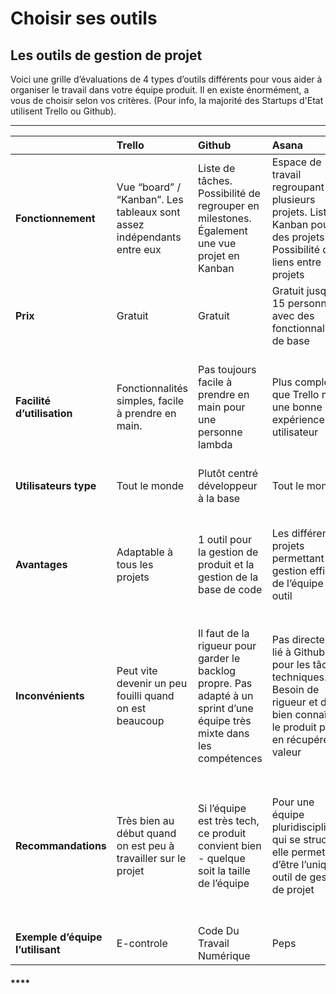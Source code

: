 # Choisir ses outils

## **Les outils de gestion de projet**

Voici une grille d’évaluations de 4 types d’outils différents pour vous aider à organiser le travail dans votre équipe produit. Il en existe énormément, a vous de choisir selon vos critères. \(Pour info, la majorité des Startups d'Etat  utilisent Trello ou Github\).  
****

<table>
  <thead>
    <tr>
      <th style="text-align:left"></th>
      <th style="text-align:left"><b>Trello</b>
      </th>
      <th style="text-align:left"><b>Github</b>
      </th>
      <th style="text-align:left"><b>Asana</b>
      </th>
      <th style="text-align:left"><b>JIRA</b>
      </th>
    </tr>
  </thead>
  <tbody>
    <tr>
      <td style="text-align:left"><b>Fonctionnement</b>
      </td>
      <td style="text-align:left">Vue &#x201C;board&#x201D; / &#x201C;Kanban&#x201D;. Les tableaux sont
        assez ind&#xE9;pendants entre eux</td>
      <td style="text-align:left">Liste de t&#xE2;ches. Possibilit&#xE9; de regrouper en milestones. &#xC9;galement
        une vue projet en Kanban</td>
      <td style="text-align:left">Espace de travail regroupant plusieurs projets. Liste ou Kanban pour des
        projets. Possibilit&#xE9; de liens entre projets</td>
      <td style="text-align:left">Vue board / kanban au choix, int&#xE9;gration des notions agile (sprints,
        user stories, epic, beaucoup de personnalisation)</td>
    </tr>
    <tr>
      <td style="text-align:left"><b>Prix</b>
      </td>
      <td style="text-align:left">Gratuit</td>
      <td style="text-align:left">Gratuit</td>
      <td style="text-align:left">Gratuit jusqu&apos;&#xE0; 15 personnes avec des fonctionnalit&#xE9;s de
        base</td>
      <td style="text-align:left">- Gratuit jusqu&#x2019;&#xE0; 10 utilisateurs
        <br />- $7 / utilisateur / mois jusqu&#x2019;&#xE0; 100 utilisateurs</td>
    </tr>
    <tr>
      <td style="text-align:left"><b>Facilit&#xE9; d&#x2019;utilisation</b>
      </td>
      <td style="text-align:left">Fonctionnalit&#xE9;s simples, facile &#xE0; prendre en main.</td>
      <td style="text-align:left">Pas toujours facile &#xE0; prendre en main pour une personne lambda</td>
      <td
      style="text-align:left">Plus complexe que Trello mais une bonne exp&#xE9;rience utilisateur</td>
        <td
        style="text-align:left">Configuration de base rapide, mais peut vite devenir tr&#xE8;s complexe
          si l&#x2019;on souhaite personnaliser son fonctionnement</td>
    </tr>
    <tr>
      <td style="text-align:left"><b>Utilisateurs type</b>
      </td>
      <td style="text-align:left">Tout le monde</td>
      <td style="text-align:left">Plut&#xF4;t centr&#xE9; d&#xE9;veloppeur &#xE0; la base</td>
      <td style="text-align:left">Tout le monde</td>
      <td style="text-align:left">Chef de produit et d&#xE9;veloppeurs</td>
    </tr>
    <tr>
      <td style="text-align:left"><b>Avantages</b>
      </td>
      <td style="text-align:left">Adaptable &#xE0; tous les projets</td>
      <td style="text-align:left">1 outil pour la gestion de produit et la gestion de la base de code</td>
      <td
      style="text-align:left">Les diff&#xE9;rents projets permettant une gestion efficace de l&#x2019;&#xE9;quipe
        en 1 outil</td>
        <td style="text-align:left">Le plus complet du march&#xE9;. Int&#xE9;gration des notions agiles permet
          de s&#x2019;auto-former. Int&#xE9;gration dans l&#x2019;&#xE9;cosyst&#xE8;me
          Atlassian</td>
    </tr>
    <tr>
      <td style="text-align:left"><b>Inconv&#xE9;nients</b>
      </td>
      <td style="text-align:left">Peut vite devenir un peu fouilli quand on est beaucoup</td>
      <td style="text-align:left">Il faut de la rigueur pour garder le backlog propre. Pas adapt&#xE9; &#xE0;
        un sprint d&#x2019;une &#xE9;quipe tr&#xE8;s mixte dans les comp&#xE9;tences</td>
      <td
      style="text-align:left">Pas directement li&#xE9; &#xE0; Github pour les t&#xE2;ches techniques.
        Besoin de rigueur et de bien conna&#xEE;tre le produit pour en r&#xE9;cup&#xE9;rer
        la valeur</td>
        <td style="text-align:left">
          <p>Peut devenir complexe car beaucoup de choses sont personnalisables</p>
          <p>A souvent une image de &#x201C;grosse machine&#x201D;</p>
        </td>
    </tr>
    <tr>
      <td style="text-align:left"><b>Recommandations</b>
      </td>
      <td style="text-align:left">Tr&#xE8;s bien au d&#xE9;but quand on est peu &#xE0; travailler sur le
        projet</td>
      <td style="text-align:left">Si l&#x2019;&#xE9;quipe est tr&#xE8;s tech, ce produit convient bien -
        quelque soit la taille de l&#x2019;&#xE9;quipe</td>
      <td style="text-align:left">Pour une &#xE9;quipe pluridisciplinaire qui se structure, elle permet
        d&#x2019;&#xEA;tre l&#x2019;unique outil de gestion de projet</td>
      <td style="text-align:left">Tr&#xE8;s bon outil si une personne connait son fonctionnement et est
        capable d&#x2019;onboarder le reste de l&#x2019;&#xE9;quipe
        <br />Plut&#xF4;t pour des &#xE9;quipes importantes et produits complexes</td>
    </tr>
    <tr>
      <td style="text-align:left"><b>Exemple d&#x2019;&#xE9;quipe l&#x2019;utilisant</b>
      </td>
      <td style="text-align:left">E-controle</td>
      <td style="text-align:left">Code Du Travail Num&#xE9;rique</td>
      <td style="text-align:left">Peps</td>
      <td style="text-align:left">Pas Culture</td>
    </tr>
  </tbody>
</table>

#### \*\*\*\*

